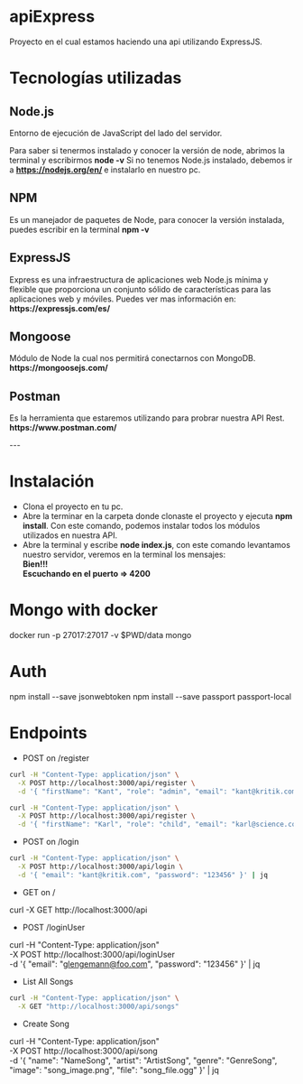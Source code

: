 # apiExpress
Proyecto en el cual estamos haciendo una api utilizando ExpressJS.

<h1>Tecnologías utilizadas</h1>

<h2>Node.js</h2>

<p> Entorno de ejecución de JavaScript del lado del servidor. </p>

Para saber si tenermos instalado y conocer la versión de node, abrimos la terminal y escribirmos <b>node -v</b>
Si no tenemos Node.js instalado, debemos ir a <b> https://nodejs.org/en/ </b> e instalarlo en nuestro pc.

<h2> NPM </h2>
<p> Es un manejador de paquetes de Node, para conocer la versión instalada, puedes escribir en la terminal <b> npm -v </b></p>

<h2> ExpressJS </h2>
<p> Express es una infraestructura de aplicaciones web Node.js mínima y flexible que proporciona un conjunto sólido de características para las aplicaciones web y móviles. Puedes ver mas información en: <b>https://expressjs.com/es/</b></p>

<h2> Mongoose </h2>
<p> Módulo de Node la cual nos permitirá conectarnos con MongoDB. <b> https://mongoosejs.com/ </b> </p>

<h2> Postman </h2>
<p> Es la herramienta que estaremos utilizando para probrar nuestra API Rest. <b> https://www.postman.com/ </b> </p>
---

<h1> Instalación </h1>

<ul>
<li> Clona el proyecto en tu pc. </li>
<li> Abre la terminar en la carpeta donde clonaste el proyecto y ejecuta <b>npm install</b>. Con este comando, podemos instalar todos los módulos utilizados en nuestra API. </li>
<li> Abre la terminal y escribe <b>node index.js</b>, con este comando levantamos nuestro servidor, veremos en la terminal los mensajes: <br/> <b>Bien!!!</b> <br/> <b>Escuchando en el puerto => 4200</b> </li>
</ul>

# Mongo with docker

docker run -p 27017:27017 -v $PWD/data mongo

# Auth

npm install --save jsonwebtoken
npm install --save passport passport-local

# Endpoints

* POST on /register

```bash
curl -H "Content-Type: application/json" \
  -X POST http://localhost:3000/api/register \
  -d '{ "firstName": "Kant", "role": "admin", "email": "kant@kritik.com", "password": "123456" }' | jq
```

```bash
curl -H "Content-Type: application/json" \
  -X POST http://localhost:3000/api/register \
  -d '{ "firstName": "Karl", "role": "child", "email": "karl@science.com", "password": "123456" }' | jq
```

* POST on /login

```bash
curl -H "Content-Type: application/json" \
  -X POST http://localhost:3000/api/login \
  -d '{ "email": "kant@kritik.com", "password": "123456" }' | jq
```

* GET on /

curl -X GET http://localhost:3000/api

* POST /loginUser

curl -H "Content-Type: application/json" \
  -X POST http://localhost:3000/api/loginUser \
  -d '{ "email": "glengemann@foo.com", "password": "123456" }' | jq

* List All Songs

```bash
curl -H "Content-Type: application/json" \
  -X GET "http://localhost:3000/api/songs"
```

* Create Song

curl -H "Content-Type: application/json" \
 -X POST http://localhost:3000/api/song \
 -d '{ "name": "NameSong", "artist": "ArtistSong", "genre": "GenreSong", "image": "song_image.png", "file": "song_file.ogg" }' | jq